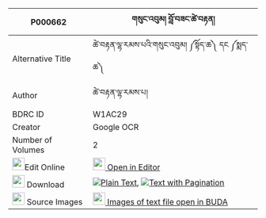 |P000662|གསུང་འབུམ། བློ་བཟང་ཚེ་བརྟན། 
| --- | --- 
|Alternative Title |ཚེ་བརྟན་ལྷ་རམས་པའི་གསུང་འབུམ། ༼སྟོད་ཆ༽ དང ༼སྨད་ཆ༽
|Author| ཚེ་བརྟན་ལྷ་རམས་པ།
|BDRC ID | W1AC29
|Creator | Google OCR
|Number of Volumes| 2
|<img width="25" src="https://img.icons8.com/color/25/000000/edit-property.png">Edit Online| [<img width="25" src="https://avatars.githubusercontent.com/u/45091458?s=200&v=4"> Open in Editor](http://editor.openpecha.org/P000662)
|<img width="25" src="https://img.icons8.com/fluent/48/000000/download-2.png"/>  Download | [![](https://img.icons8.com/color/20/000000/txt.png)Plain Text](https://github.com/Openpecha/P000662/releases/download/v2/sungbum_lozang_tseten_plain_P000662.zip), [![](https://img.icons8.com/color/20/000000/txt.png)Text with Pagination](https://github.com/Openpecha/P000662/releases/download/v2/sungbum_lozang_tseten_pages_P000662.zip)
|<img width="25" src="https://img.icons8.com/plasticine/100/000000/pictures-folder.png"/>  Source Images | [<img width="25" src="https://library.bdrc.io/icons/BUDA-small.svg"> Images of text file open in BUDA](https://library.bdrc.io/show/bdr:W1AC29)